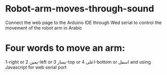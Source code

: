 # Robot-arm-moves-through-sound
Connect the web page to the Arduino IDE through Wed serial to control the movement of the robot arm in Arabic
# Four words to move an arm:
1-right or يمين
2-left or يسار
3-top or اعلى
4-bottom or اسفل
and using Javascript for web serial port
